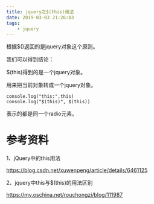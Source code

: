 ```yaml
---
title: jquery之$(this)用法
date: 2019-03-03 21:26:03
tags:
	- jquery
---
```




根据$()返回的是jquery对象这个原则。

我们可以得到结论：

$(this)得到的是一个jquery对象。

用来把当前对象转成一个jquery对象。

```
console.log("this:",this)
console.log("$(this)", $(this))
```

表示的都是同一个radio元素。



# 参考资料

1、jQuery中的this用法

https://blog.csdn.net/xuwenpeng/article/details/6461125

2、jquery中this与$(this)的用法区别

https://my.oschina.net/rouchongzi/blog/111987